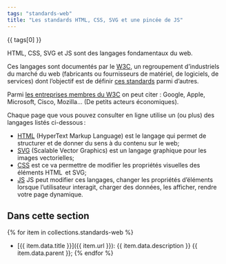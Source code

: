 ```yaml
---
tags: "standards-web"
title: "Les standards HTML, CSS, SVG et une pincée de JS"
---
```


{{ tags[0] }}

HTML, CSS, SVG et JS sont des langages fondamentaux du web.

Ces langages sont documentés par le [W3C](https://www.w3.org/), un regroupement d’industriels du marché du web (fabricants ou fournisseurs de matériel, de logiciels, de services) dont l’objectif est de définir [ces standards](https://www.w3.org/standards/) parmi d’autres.

Parmi [les entreprises membres du W3C](https://www.w3.org/Consortium/Member/List) on peut citer : Google, Apple, Microsoft, Cisco, Mozilla… (De petits acteurs économiques).

Chaque page que vous pouvez consulter en ligne utilise un (ou plus) des langages listés ci-dessous :

- [HTML](html/) (HyperText Markup Language) est le langage qui permet de structurer et de donner du sens à du contenu sur le web;
- [SVG](svg/) (Scalable Vector Graphics) est un langage graphique pour les images vectorielles;
- [CSS](css/) est ce va permettre de modifier les propriétés visuelles des éléments HTML  et SVG;
- [JS](js/) JS peut modifier ces langages, changer les propriétés d’éléments lorsque l’utilisateur interagit, charger des données, les afficher, rendre votre page dynamique.

## Dans cette section

{% for item in collections.standards-web %}
- [{{ item.data.title }}]({{ item.url }}): {{ item.data.description }} {{ item.data.parent }};
{% endfor %}


<!-- 1. Le langage [[HTML]];
	1. [[Des attributs]];
	2. [[Des balises]];
	3. Structure d’une page HTML;
	4. La sémantique;
	5. Accessibilité;
	6. Des ressources pour aller plus loin;
	7. Exercices;
1. Le langage [[CSS]];
	8. Utiliser CSS avec HTML;
	9. Des sélecteurs;
	10. Des propriétés;
	11. 
2. Le langage [[SVG]];
3. Les outils pour développer
4. Qualité; -->


